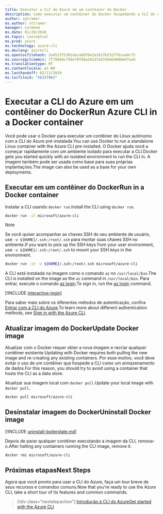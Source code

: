 ```yaml
---
title: Executar a CLI do Azure em um contêiner do Docker
description: Como executar um contêiner do Docker hospedando a CLI do Azure
author: sptramer
ms.author: sttramer
manager: carmonm
ms.date: 01/29/2018
ms.topic: conceptual
ms.prod: azure
ms.technology: azure-cli
ms.devlang: azurecli
ms.openlocfilehash: 2a4515f5301daca68f6e1a161fb2327f6caa0cf5
ms.sourcegitcommit: 7f79860c799e78fd8a591d7a5550464080e07aa9
ms.translationtype: HT
ms.contentlocale: pt-BR
ms.lasthandoff: 02/12/2019
ms.locfileid: "56157963"
---
```

# <a name="run-azure-cli-in-a-docker-container"></a><span data-ttu-id="70080-103">Executar a CLI do Azure em um contêiner do Docker</span><span class="sxs-lookup"><span data-stu-id="70080-103">Run Azure CLI in a Docker container</span></span>

<span data-ttu-id="70080-104">Você pode usar o Docker para executar um contêiner do Linux autônomo com a CLI do Azure pré-instalada.</span><span class="sxs-lookup"><span data-stu-id="70080-104">You can use Docker to run a standalone Linux container with the Azure CLI pre-installed.</span></span> <span data-ttu-id="70080-105">O Docker ajuda você a começar rapidamente com um ambiente isolado para executar a CLI.</span><span class="sxs-lookup"><span data-stu-id="70080-105">Docker gets you started quickly with an isolated environment to run the CLI in.</span></span> <span data-ttu-id="70080-106">A imagem também pode ser usada como base para suas próprias implantações.</span><span class="sxs-lookup"><span data-stu-id="70080-106">The image can also be used as a base for your own deployments.</span></span>

## <a name="run-in-a-docker-container"></a><span data-ttu-id="70080-107">Executar em um contêiner do Docker</span><span class="sxs-lookup"><span data-stu-id="70080-107">Run in a Docker container</span></span>

<span data-ttu-id="70080-108">Instalar a CLI usando `docker run`.</span><span class="sxs-lookup"><span data-stu-id="70080-108">Install the CLI using `docker run`.</span></span>

   ```bash
   docker run -it microsoft/azure-cli
   ```

> [!NOTE]
> <span data-ttu-id="70080-109">Se você quiser acompanhar as chaves SSH do seu ambiente de usuário, use `-v ${HOME}/.ssh:/root/.ssh` para montar suas chaves SSH no ambiente.</span><span class="sxs-lookup"><span data-stu-id="70080-109">If you want to pick up the SSH keys from your user environment, use `-v ${HOME}/.ssh:/root/.ssh` to mount your SSH keys in the environment.</span></span>
>
> ```bash
> docker run -it -v ${HOME}/.ssh:/root/.ssh microsoft/azure-cli
> ```

<span data-ttu-id="70080-110">A CLI está instalada na imagem como o comando `az` no `/usr/local/bin`.</span><span class="sxs-lookup"><span data-stu-id="70080-110">The CLI is installed on the image as the `az` command in `/usr/local/bin`.</span></span> <span data-ttu-id="70080-111">Para entrar, execute o comando [az login](/cli/azure/reference-index#az-login).</span><span class="sxs-lookup"><span data-stu-id="70080-111">To sign in, run the [az login](/cli/azure/reference-index#az-login) command.</span></span>

[!INCLUDE [interactive-login](includes/interactive-login.md)]

<span data-ttu-id="70080-112">Para saber mais sobre os diferentes métodos de autenticação, confira [Entrar com a CLI do Azure](authenticate-azure-cli.md).</span><span class="sxs-lookup"><span data-stu-id="70080-112">To learn more about different authentication methods, see [Sign in with the Azure CLI](authenticate-azure-cli.md).</span></span>

## <a name="update-docker-image"></a><span data-ttu-id="70080-113">Atualizar imagem do Docker</span><span class="sxs-lookup"><span data-stu-id="70080-113">Update Docker image</span></span>

<span data-ttu-id="70080-114">Atualizar com o Docker requer obter a nova imagem e recriar qualquer contêiner existente.</span><span class="sxs-lookup"><span data-stu-id="70080-114">Updating with Docker requires both pulling the new image and re-creating any existing containers.</span></span> <span data-ttu-id="70080-115">Por esse motivo, você deve evitar o uso de um contêiner que hospede a CLI como um armazenamento de dados.</span><span class="sxs-lookup"><span data-stu-id="70080-115">For this reason, you should try to avoid using a container that hosts the CLI as a data store.</span></span>

<span data-ttu-id="70080-116">Atualizar sua imagem local com `docker pull`.</span><span class="sxs-lookup"><span data-stu-id="70080-116">Update your local image with `docker pull`.</span></span>

```bash
docker pull microsoft/azure-cli
```

## <a name="uninstall-docker-image"></a><span data-ttu-id="70080-117">Desinstalar imagem do Docker</span><span class="sxs-lookup"><span data-stu-id="70080-117">Uninstall Docker image</span></span>

[!INCLUDE [uninstall-boilerplate.md](includes/uninstall-boilerplate.md)]

<span data-ttu-id="70080-118">Depois de parar qualquer contêiner executando a imagem da CLI, remova-o.</span><span class="sxs-lookup"><span data-stu-id="70080-118">After halting any containers running the CLI image, remove it.</span></span>

```bash
docker rmi microsoft/azure-cli
```

## <a name="next-steps"></a><span data-ttu-id="70080-119">Próximas etapas</span><span class="sxs-lookup"><span data-stu-id="70080-119">Next Steps</span></span>

<span data-ttu-id="70080-120">Agora que você pronto para usar a CLI do Azure, faça um tour breve de seus recursos e comandos comuns.</span><span class="sxs-lookup"><span data-stu-id="70080-120">Now that you're ready to use the Azure CLI, take a short tour of its features and common commands.</span></span>

> [!div class="nextstepaction"]
> [<span data-ttu-id="70080-121">Introdução à CLI do Azure</span><span class="sxs-lookup"><span data-stu-id="70080-121">Get started with the Azure CLI</span></span>](get-started-with-azure-cli.md)
